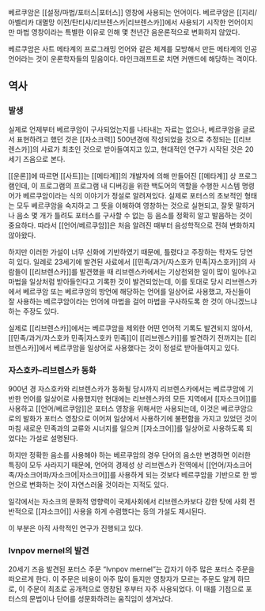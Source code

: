 베르쿠암은 [[설정/마법/포터스|포터스]] 영창에 사용되는 언어이다. 베르쿠암은 [[지리/아벨리카 대멸망 이전/탄티샤/리브렌스카|리브렌스카]]에서 사용되기 시작한 언어이지만 마법 영창이라는 특별한 이유로 인해 몇 천년간 음운론적으로 변화하지 않았다.

베르쿠암은 사트 메타계의 프로그래밍 언어와 같은 체계를 모방해서 만든 메타계의 인공언어라는 것이 운론학자들의 믿음이다. 마인크래프트로 치면 커맨드에 해당하는 격이다.

## 역사

### 발생

실제로 언제부터 베르쿠암이 구사되었는지를 나타내는 자료는 없으나, 베르쿠암을 글로서 표현하려고 했던 것은 [[자소크력]] 500년경에 작성되었을 것으로 추정되는 [[리브렌스카]]의 사료가 최초인 것으로 받아들여지고 있고, 현대적인 연구가 시작된 것은 20세기 즈음으로 본다.

[[운론]]에 따르면 [[사트]]는 [[메타계]]의 개발자에 의해 만들어진 [[메타계]] 상 프로그램인데, 이 프로그램의 프로그램 내 디버깅을 위한 백도어의 역할을 수행한 시스템 명령어가 베르쿠암이라는 식의 이야기가 정설로 알려져있다. 실제로 포터스의 초보적인 형태는 모두 베르쿠암을 숙지하고 그 뜻을 이해하여 영창하는 것으로 실현되고, 잘못 말하거나 음소 몇 개가 틀려도 포터스를 구사할 수 없는 등 음소를 정확히 알고 발음하는 것이 중요하다. 따라서 [[언어/베르쿠암]]은 처음 알려진 때부터 음성학적으로 전혀 변화하지 않아왔다.

하지만 이러한 가설이 너무 신화에 기반하였기 때문에, 틀렸다고 주장하는 학자도 당연히 있다. 일례로 23세기에 발견된 사료에서 [[민족/과거/자스호카 민족|자스호카]]의 사람들이 [[리브렌스카]]를 발견했을 때 리브렌스카에서는 기상천외한 일이 많이 일어나고 마법을 일상처럼 받아들인다고 기록한 것이 발견되었는데, 이를 토대로 당시 리브렌스카에서 베르쿠암 또는 베르쿠암의 방언에 해당하는 언어를 일상어로 사용했고, 자신들이 잘 사용하는 베르쿠암이라는 언어에 마법을 걸어 마법을 구사하도록 한 것이 아니겠느냐 하는 주장도 있다.

실제로 [[리브렌스카]]에서는 베르쿠암을 제외한 어떤 언어적 기록도 발견되지 않아서, [[민족/과거/자스호카 민족|자스호카 민족]]이 [[리브렌스카]]를 발견하기 전까지는 [[리브렌스카]]에서 베르쿠암을 일상어로 사용했다는 것이 정설로 받아들여지고 있다.

### 자스호카–리브렌스카 동화

900년 경 자스호카와 리브렌스카가 동화될 당시까지 리브렌스카에서는 베르쿠암에 기반한 언어를 일상어로 사용했지만 현대에는 리브렌스카의 모든 지역에서 [[자소크어]]를 사용하고 [[언어/베르쿠암]]은 포터스 영창을 위해서만 사용되는데, 이것은 베르쿠암으로의 발화가 포터스 영창으로 이어져 일상에서 사용하기에 불편함을 가지고 있었던 것이 마침 새로운 민족과의 교류와 시너지를 일으켜 [[자소크어]]를 일상어로 사용하도록 되었다는 가설로 설명된다.

하지만 정확한 음소를 사용해야 하는 베르쿠암의 경우 단어의 음소만 변경하면 이러한 특징이 모두 사라지기 때문에, 언어의 경제성 상 리브렌스카 전역에서 [[언어/자소크어족/자소크어파/자소크어|자소크어]]를 사용하게 되는 것보다 베르쿠암을 기반으로 한 방언으로 변화하는 것이 자연스러울 것이라는 지적도 있다.

일각에서는 자소크의 문화적 영향력이 국제사회에서 리브렌스카보다 강한 탓에 사회 전반적으로 [[자소크어]] 사용을 하게 수렴했다는 등의 가설도 제시된다.

이 부분은 아직 사학적인 연구가 진행되고 있다.

### Ivnpov mernel의 발견

20세기 즈음 발견된 포터스 주문 “Ivnpov mernel”는 갑자기 아주 많은 포터스 주문을 떠오르게 한다. 이 주문은 비용이 아주 많이 들지만 영창자가 모르는 주문도 알게 하므로, 이 주문이 최초로 공개적으로 영창된 후부터 자주 사용되었다. 이 때를 기점으로 포터스의 문법이나 단어를 성문화하려는 움직임이 생겨났다.